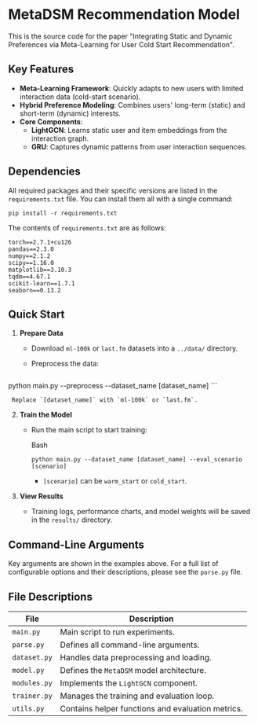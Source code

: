 # MetaDSM Recommendation Model

This is the source code for the paper "Integrating Static and Dynamic Preferences via Meta-Learning for User Cold Start Recommendation".

## Key Features

- **Meta-Learning Framework**: Quickly adapts to new users with limited interaction data (cold-start scenario).
- **Hybrid Preference Modeling**: Combines users' long-term (static) and short-term (dynamic) interests.
- **Core Components**:
  - **LightGCN**: Learns static user and item embeddings from the interaction graph.
  - **GRU**: Captures dynamic patterns from user interaction sequences.

## Dependencies

All required packages and their specific versions are listed in the `requirements.txt` file. You can install them all with a single command:

```
pip install -r requirements.txt
```

The contents of `requirements.txt` are as follows:

```
torch==2.7.1+cu126
pandas==2.3.0
numpy==2.1.2
scipy==1.16.0
matplotlib==3.10.3
tqdm==4.67.1
scikit-learn==1.7.1
seaborn==0.13.2
```

## Quick Start

1. **Prepare Data**

   - Download `ml-100k` or `last.fm` datasets into a `../data/` directory.

   - Preprocess the data:

     ```
  python main.py --preprocess --dataset_name [dataset_name]
     ```
     
     Replace `[dataset_name]` with `ml-100k` or `last.fm`.

2. **Train the Model**

   - Run the main script to start training:

     Bash

     ```
     python main.py --dataset_name [dataset_name] --eval_scenario [scenario]
     ```

     - `[scenario]` can be `warm_start` or `cold_start`.

3. **View Results**

   - Training logs, performance charts, and model weights will be saved in the `results/` directory.

## Command-Line Arguments

Key arguments are shown in the examples above. For a full list of configurable options and their descriptions, please see the `parse.py` file.

## File Descriptions

| File         | Description                                       |
| ------------ | ------------------------------------------------- |
| `main.py`    | Main script to run experiments.                   |
| `parse.py`   | Defines all command-line arguments.               |
| `dataset.py` | Handles data preprocessing and loading.           |
| `model.py`   | Defines the `MetaDSM` model architecture.         |
| `modules.py` | Implements the `LightGCN` component.              |
| `trainer.py` | Manages the training and evaluation loop.         |
| `utils.py`   | Contains helper functions and evaluation metrics. |
